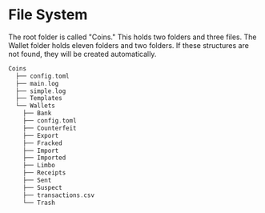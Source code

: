 # File System

The root folder is called "Coins." This holds two folders and three files. The Wallet folder holds eleven folders and 
two folders. If these structures are not found, they will be created automatically. 
```C
Coins
  ├── config.toml
  ├── main.log
  ├── simple.log
  ├── Templates
  └── Wallets
    ├── Bank
    ├── config.toml
    ├── Counterfeit
    ├── Export
    ├── Fracked
    ├── Import
    ├── Imported
    ├── Limbo
    ├── Receipts
    ├── Sent
    ├── Suspect
    ├── transactions.csv
    └── Trash
```
